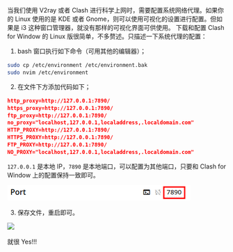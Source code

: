 当我们使用 V2ray 或者 Clash 进行科学上网时，需要配置系统网络代理。如果你的 Linux 使用的是 KDE 或者 Gnome，则可以使用可视化的设置进行配置。但如果是 i3 这种窗口管理器，就没有那样的可视化界面可供使用。
下载和配置 Clash for Window 的 Linux 版很简单，不多赘述。只描述一下系统代理的配置：
1. bash 窗口执行如下命令（可用其他的编辑器）；
```bash
sudo cp /etc/environment /etc/environment.bak
sudo nvim /etc/environment
```
2. 在文件下方添加代码如下；
```json
http_proxy=http://127.0.0.1:7890/ 
https_proxy=http://127.0.0.1:7890/
ftp_proxy=http://127.0.0.1:7890/
no_proxy="localhost,127.0.0.1,localaddress,.localdomain.com"
HTTP_PROXY=http://127.0.0.1:7890/
HTTPS_PROXY=http://127.0.0.1:7890/
FTP_PROXY=http://127.0.0.1:7890/
NO_PROXY="localhost,127.0.0.1,localaddress,.localdomain.com"
```
`127.0.0.1` 是本地 IP，`7890` 是本地端口，可以配置为其他端口，只要和 Clash for Window 上的配置保持一致即可。

![](attachments/Pasted%20image%2020230116162136.png)

3. 保存文件，重启即可。

![](Pasted%20image%2020230116163639.png)

就很 Yes!!!






